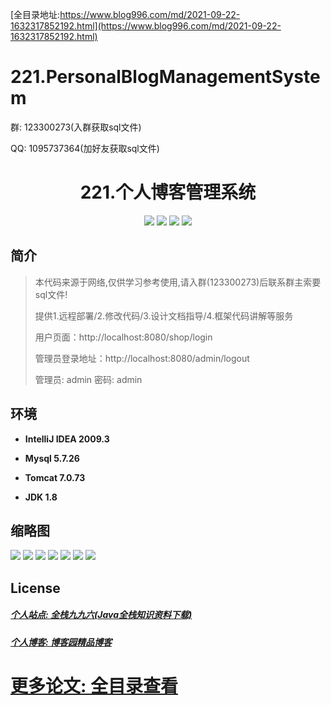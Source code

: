 [全目录地址:https://www.blog996.com/md/2021-09-22-1632317852192.html](https://www.blog996.com/md/2021-09-22-1632317852192.html)
# 221.PersonalBlogManagementSystem

<p>群: 123300273(入群获取sql文件)</p>
<p>QQ: 1095737364(加好友获取sql文件)</p>

<p><h1 align="center">221.个人博客管理系统</h1></p>


<p align="center">
	<img src="https://img.shields.io/badge/jdk-1.8-orange.svg"/>
    <img src="https://img.shields.io/badge/springboot-5.x-lightgrey.svg"/>
    <img src="https://img.shields.io/badge/html-3.x-blue.svg"/>
    <img src="https://img.shields.io/badge/mybatis-5.x-yellow.svg"/>
</p>

## 简介
> 本代码来源于网络,仅供学习参考使用,请入群(123300273)后联系群主索要sql文件!
>
> 提供1.远程部署/2.修改代码/3.设计文档指导/4.框架代码讲解等服务
>
> 用户页面：http://localhost:8080/shop/login
>
> 管理员登录地址：http://localhost:8080/admin/logout
>
> 管理员: admin   密码: admin
>




## 环境

- <b>IntelliJ IDEA 2009.3</b>

- <b>Mysql 5.7.26</b>

- <b>Tomcat 7.0.73</b>

- <b>JDK 1.8</b>


## 缩略图

![](https://img2023.cnblogs.com/blog/588112/202302/588112-20230225115213388-1231414598.png)
![](https://img2023.cnblogs.com/blog/588112/202302/588112-20230225115219651-327695869.png)
![](https://img2023.cnblogs.com/blog/588112/202302/588112-20230225115223829-987876195.png)
![](https://img2023.cnblogs.com/blog/588112/202302/588112-20230225115231235-909253392.png)
![](https://img2023.cnblogs.com/blog/588112/202302/588112-20230225115235817-205398306.png)
![](https://img2023.cnblogs.com/blog/588112/202302/588112-20230225115240132-130492875.png)
![](https://img2023.cnblogs.com/blog/588112/202302/588112-20230225115243964-1793825719.png)


## License

##### [个人站点: 全栈九九六(Java全栈知识资料下载)](https://www.blog996.com/)
##### [个人博客: 博客园精品博客](https://www.cnblogs.com/yysbolg/)
# [更多论文: 全目录查看](https://www.blog996.com/md/2021-09-22-1632317852192.html)




